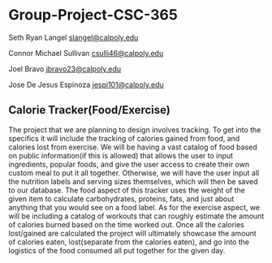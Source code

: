 # Group-Project-CSC-365

Seth Ryan Langel slangel@calpoly.edu

Connor Michael Sullivan csulli46@calpoly.edu

Joel Bravo jbravo23@calpoly.edu

Jose De Jesus Espinoza jespi101@calpoly.edu

## Calorie Tracker(Food/Exercise)

The project that we are planning to design involves tracking. To get into the specifics it will include the tracking of calories gained from food, and calories lost from exercise. We will be having a vast catalog of food based on public information(if this is allowed) that allows the user to input ingredients, popular foods, and give the user access to create their own custom meal to put it all together. Otherwise, we will have the user input all the nutrition labels and serving sizes themselves, which will then be saved to our database. The food aspect of this tracker uses the weight of the given item to calculate carbohydrates, proteins, fats, and just about anything that you would see on a food label. As for the exercise aspect, we will be including a catalog of workouts that can roughly estimate the amount of calories burned based on the time worked out. Once all the calories lost/gained are calculated the project will ultimately showcase the amount of calories eaten, lost(separate from the calories eaten), and go into the logistics of the food consumed all put together for the given day.
